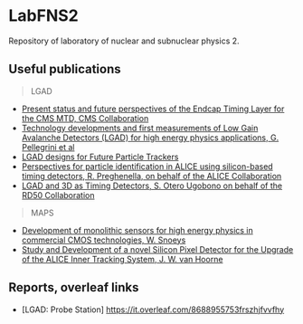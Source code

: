 # LabFNS2
Repository of laboratory of nuclear and subnuclear physics 2. 

## Useful publications
>LGAD
* [Present status and future perspectives of the Endcap Timing Layer for the CMS MTD, CMS Collaboration](https://www.sciencedirect.com/science/article/pii/S0168900223000037)
* [Technology developments and first measurements of Low Gain Avalanche Detectors (LGAD) for high energy physics applications, G. Pellegrini et al](https://www.sciencedirect.com/science/article/pii/S0168900214007128)
* [LGAD designs for Future Particle Trackers](https://iris.unito.it/retrieve/e27ce431-0ba6-2581-e053-d805fe0acbaa/LGAD%20designs.pdf)
* [Perspectives for particle identification in ALICE using
silicon-based timing detectors, R. Preghenella, on behalf of the ALICE Collaboration](https://arxiv.org/abs/2010.06913)
* [LGAD and 3D as Timing Detectors, S. Otero Ugobono on behalf of the RD50 Collaboration](https://cdsweb.cern.ch/record/2747755/files/untitled.pdf)

>MAPS
* [Development of monolithic sensors for high energy physics in commercial
CMOS technologies, W. Snoeys](https://www.sciencedirect.com/science/article/pii/S0168900219306655?via%3Dihub)
* [Study and Development of a novel Silicon
Pixel Detector for the Upgrade of the ALICE
Inner Tracking System,  J. W. van Hoorne](https://cds.cern.ch/record/2119197?ln=it)


## Reports, overleaf links
* [LGAD: Probe Station] https://it.overleaf.com/8688955753frszhjfvvfhy
